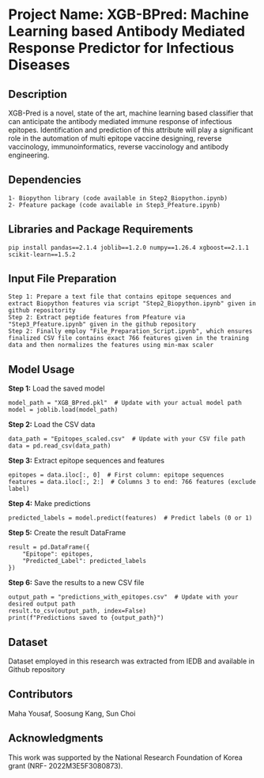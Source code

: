 # Project Name: XGB-BPred: Machine Learning based Antibody Mediated Response Predictor for Infectious Diseases

## Description  
XGB-Pred is a novel, state of the art, machine learning based classifier that can anticipate the antibody mediated immune response of infectious epitopes. 
Identification and prediction of this attribute will play a significant role in the automation of multi epitope vaccine designing, reverse vaccinology, immunoinformatics, reverse vaccinology and antibody engineering.
## Dependencies  
    1- Biopython library (code available in Step2_Biopython.ipynb)
    2- Pfeature package (code available in Step3_Pfeature.ipynb)

## Libraries and Package Requirements  
```
pip install pandas==2.1.4 joblib==1.2.0 numpy==1.26.4 xgboost==2.1.1 scikit-learn==1.5.2
```
## Input File Preparation
```
Step 1: Prepare a text file that contains epitope sequences and extract Biopython features via script "Step2_Biopython.ipynb" given in github repositority
Step 2: Extract peptide features from Pfeature via "Step3_Pfeature.ipynb" given in the github repository
Step 2: Finally employ "File_Preparation_Script.ipynb", which ensures finalized CSV file contains exact 766 features given in the training data and then normalizes the features using min-max scaler
```
## Model Usage
**Step 1:** 
Load the saved model
```
model_path = "XGB_BPred.pkl"  # Update with your actual model path
model = joblib.load(model_path)
```
**Step 2:** Load the CSV data
```
data_path = "Epitopes_scaled.csv"  # Update with your CSV file path
data = pd.read_csv(data_path)
```
**Step 3:** 
Extract epitope sequences and features
```
epitopes = data.iloc[:, 0]  # First column: epitope sequences
features = data.iloc[:, 2:]  # Columns 3 to end: 766 features (exclude label)
```
**Step 4:** 
Make predictions
```
predicted_labels = model.predict(features)  # Predict labels (0 or 1)
```
**Step 5:** Create the result DataFrame
```
result = pd.DataFrame({
    "Epitope": epitopes,
    "Predicted_Label": predicted_labels
})
```
**Step 6:** Save the results to a new CSV file
```
output_path = "predictions_with_epitopes.csv"  # Update with your desired output path
result.to_csv(output_path, index=False)
print(f"Predictions saved to {output_path}")  
```
## Dataset 
Dataset employed in this research was extracted from IEDB and available in Github repository
## Contributors  
Maha Yousaf, Soosung Kang, Sun Choi
## Acknowledgments  
This work was supported by the National Research Foundation of Korea grant (NRF- 2022M3E5F3080873).  
